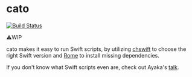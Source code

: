 # cato

[![Build Status](http://img.shields.io/travis/neonichu/cato.svg?style=flat)](https://travis-ci.org/neonichu/cato)

⚠️WIP

cato makes it easy to run Swift scripts, by utilizing
[chswift][1] to choose the right Swift version and [Rome][2] to
install missing dependencies.

If you don't know what Swift scripts even are, check out Ayaka's
[talk][3].

[1]: https://github.com/neonichu/chswift
[2]: https://github.com/neonichu/Rome
[3]: https://speakerdeck.com/ayanonagon/swift-scripting
